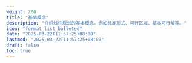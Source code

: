 ```yaml
---
weight: 200
title: "基础概念"
description: "介绍线性规划的基本概念。例如标准形式、可行区域、基本可行解等。"
icon: "format_list_bulleted"
date: "2025-03-22T11:57:25+08:00"
lastmod: "2025-03-22T11:57:25+08:00"
draft: false
toc: true
---
```



